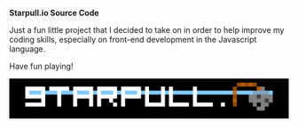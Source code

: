 **Starpull.io Source Code**

Just a fun little project that I decided to take on in order to help improve my coding skills, especially on front-end development in the Javascript language.

Have fun playing!

![Starpull Logo](https://github.com/JavRedstone/Starpull.io/blob/main/imgs/Starpull_Logo_Black.png)
